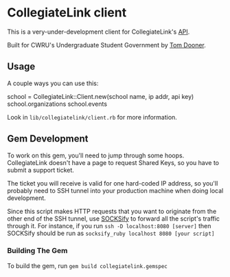 CollegiateLink client
========================================

This is a very-under-development client for CollegiateLink's [API][1].

Built for CWRU's Undergraduate Student Government by [Tom
Dooner](mailto:tom.dooner@case.edu).


Usage
----------------------------------------
A couple ways you can use this:

  school = CollegiateLink::Client.new(school name, ip addr, api key)
  school.organizations
  school.events

Look in `lib/collegiatelink/client.rb` for more information.


Gem Development
----------------------------------------
To work on this gem, you'll need to jump through some hoops. CollegiateLink
doesn't have a page to request Shared Keys, so you have to submit a support
ticket.

The ticket you will receive is valid for one hard-coded IP address, so you'll
probably need to SSH tunnel into your production machine when doing local
development.

Since this script makes HTTP requests that you want to originate from the other
end of the SSH tunnel, use [SOCKSify][2] to forward all the script's traffic
through it. For instance, if you run `ssh -D localhost:8080 [server]` then
SOCKSify should be run as `socksify_ruby localhost 8080 [your script]`

### Building The Gem
To build the gem, run `gem build collegiatelink.gemspec`

[1]: http://support.collegiatelink.net/entries/332558-web-services-developer-documentation
[2]: http://socksify.rubyforge.org/
